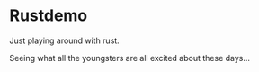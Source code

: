 # Rustdemo

Just playing around with rust.

Seeing what all the youngsters are all excited about these days...
